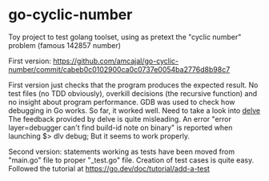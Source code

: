 # go-cyclic-number
Toy project to test golang toolset, using as pretext the "cyclic number" problem (famous 142857 number)

First version: https://github.com/amcajal/go-cyclic-number/commit/cabeb0c0102900ca0c0737e0054ba2776d8b98c7

First version just checks that the program produces the expected result. No test files (no TDD obviously), overkill decisions (the recursive function) and no insight about program performance.
GDB was used to check how debugging in Go works. So far, it worked well. Need to take a look into [delve](https://github.com/go-delve/delve) The feedback provided by delve is quite misleading. An error "error layer=debugger can't find build-id note on binary" is reported when launching $> dlv debug; But it seems to work properly.

Second version: statements working as tests have been moved from "main.go" file to proper "_test.go" file. Creation of test cases is quite easy. Followed the tutorial at
https://go.dev/doc/tutorial/add-a-test

